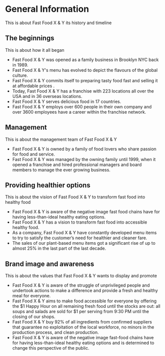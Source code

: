 # General Information

This is about Fast Food X & Y its history and timeline

## The beginnings

This is about how it all began

- Fast Food X & Y was opened as a family business in Brooklyn NYC back in 1989.
- Fast Food X & Y's menu has evolved to depict the flavours of the global culture.
- Fast Food X & Y commits itself to preparing tasty food fast and selling it at affordable prices .
- Today, Fast Food X & Y has a franchise with 223 locations all over the USA and in 36 overseas locations.
- Fast Food X & Y serves delicious food in 17 countries.
- Fast Food X & Y employs over 600 people in their own company and over 3600 employees have a career within the franchise network.

## Management

This is about the management team of Fast Food X & Y

- Fast Food X & Y is owned by a family of food lovers who share passion for food and service.
- Fast Food X & Y was managed by the owning family until 1999, when it opened a franchise and hired professional managers and board members to manage the ever growing business.

## Providing healthier options

This is about the vision of Fast Food X & Y to transform fast food into healthy food

- Fast Food X & Y is aware of the negative image fast food chains have for having less-than-ideal healthy eating options.
- Fast Food X & Y has a vision to transform fast food into accessible healthy food.
- As a company, Fast Food X & Y have constantly developed menu items to try to satisfy the customer’s need for healthier and cleaner fare.
- The sales of our plant-based menu items got a significant rise of up to almost 25% in the last part of the last decade.

## Brand image and awareness

This is about the values that Fast Food X & Y  wants to display and promote

- Fast Food X & Y is aware of the struggle of unprivileged people and undertook actions to make a difference and provide a fresh and healthy meal for everyone.
- Fast Food X & Y aims to make food accessible for everyone by offering the $1 Happy Hour on all remaining fresh food until the stocks are out: all soups and salads are sold for $1 per serving from 9:30 PM until the closing of our shops.
- Fast Food X & Y buy 92% of all ingredients from confirmed suppliers that guarantee no exploitation of the local workforce, no minors in the production process, and clean production.
- Fast Food X & Y is aware of the negative image fast-food chains have for having less-than-ideal healthy eating options and is determined to change this perspective of the public.